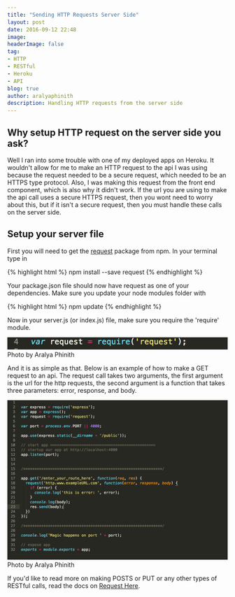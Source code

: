 ```yaml
---
title: "Sending HTTP Requests Server Side"
layout: post
date: 2016-09-12 22:48
image: 
headerImage: false
tag:
- HTTP
- RESTful
- Heroku
- API
blog: true
author: aralyaphinith
description: Handling HTTP requests from the server side
---
```


<div class="breaker"></div>

## Why setup HTTP request on the server side you ask?

Well I ran into some trouble with one of my deployed apps on Heroku. It wouldn't allow for me to make an HTTP request to the api I was using because the request needed to be a secure request, which needed to be an HTTPS type protocol. Also, I was making this request from the front end component, which is also why it didn't work. If the url you are using to make the api call uses a secure HTTPS request, then you wont need to worry about this, but if it isn't a secure request, then you must handle these calls on the server side.

## Setup your server file

First you will need to get the [request](https://www.npmjs.com/package/request) package from npm. In your terminal type in

{% highlight html %}
npm install --save request
{% endhighlight %}

Your package.json file should now have request as one of your dependencies. Make sure you update your node modules folder with

{% highlight html %}
npm update
{% endhighlight %}

Now in your server.js (or index.js) file, make sure you require the 'require' module.
 
<div class="require-request">
  <img class="image" src="../assets/images/HTTP1.png" alt="process.env.PORT">
  <figcaption class="caption">Photo by Aralya Phinith</figcaption>
</div>

And it is as simple as that. Below is an example of how to make a GET request to an api. The request call takes two arguments, the first argument is the url for the http requests, the second argument is a function that takes three parameters: error, response, and body. 

<div class="making-request">
  <img class="image" src="../assets/images/HTTP2.png" alt="package.json file">
  <figcaption class="caption">Photo by Aralya Phinith</figcaption>
</div>

If you'd like to read more on making POSTS or PUT or any other types of RESTful calls, read the docs on [Request Here](https://www.npmjs.com/package/request).

